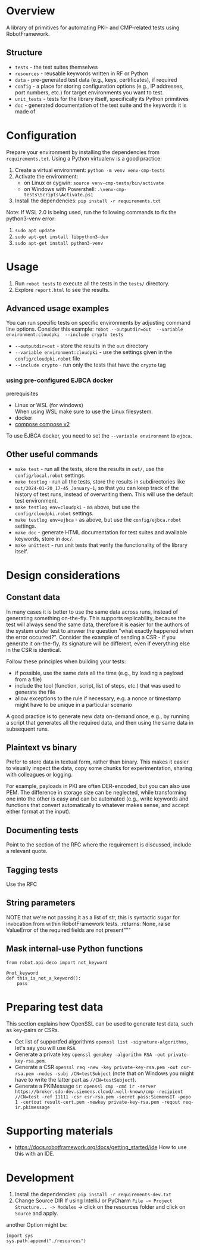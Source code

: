 # Overview
A library of primitives for automating PKI- and CMP-related tests using RobotFramework.

## Structure
- `tests` - the test suites themselves
- `resources` - reusable keywords written in RF or Python
- `data` - pre-generated test data (e.g., keys, certificates), if required
- `config` - a place for storing configuration options (e.g., IP addresses, port numbers, etc.) for target environments
   you want to test.
- `unit_tests` - tests for the library itself, specifically its Python primitives
- `doc` - generated documentation of the test suite and the keywords it is made of


# Configuration
Prepare your environment by installing the dependencies from `requirements.txt`. Using a Python virtualenv is a good
practice:

1. Create a virtual environment: `python -m venv venv-cmp-tests`
2. Activate the environment:
   - on Linux or cygwin: `source venv-cmp-tests/bin/activate`
   - on Windows with Powershell: `.\venv-cmp-tests\Scripts\Activate.ps1`
3. Install the dependencies: `pip install -r requirements.txt`

Note: If WSL 2.0 is being used, run the following commands to fix the python3-venv error:

1. `sudo apt update`
2. `sudo apt-get install libpython3-dev`
3. `sudo apt-get install python3-venv`


# Usage
1. Run `robot tests` to execute all the tests in the `tests/` directory.
2. Explore `report.html` to see the results.

## Advanced usage examples
You can run specific tests on specific environments by adjusting command line options. Consider this example:
`robot --outputdir=out  --variable environment:cloudpki  --include crypto tests`

- `--outputdir=out` - store the results in the `out` directory
- `--variable environment:cloudpki` - use the settings given in the `config/cloudpki.robot` file
- `--include crypto` - run only the tests that have the `crypto` tag

### using pre-configured EJBCA docker
prerequisites  
- Linux or WSL (for windows)  
  When using WSL make sure to use the Linux filesystem.
- docker
- [compose compose v2](https://github.com/docker/compose?tab=readme-ov-file)

To use EJBCA docker, you need to set the `--variable environment` to `ejbca`.

## Other useful commands
- `make test` - run all the tests, store the results in `out/`, use the `config/local.robot` settings.
- `make testlog` - run all the tests, store the results in subdirectories like `out/2024-01-20_17-45_January-1`, so that
  you can keep track of the history of test runs, instead of overwriting them. This will use the default test environment.
- `make testlog env=cloudpki` - as above, but use the `config/cloudpki.robot` settings.
- `make testlog env=ejbca` - as above, but use the `config/ejbca.robot` settings.
- `make doc` - generate HTML documentation for test suites and available keywords, store in `doc/`.
- `make unittest` - run unit tests that verify the functionality of the library itself.


# Design considerations
## Constant data
In many cases it is better to use the same data across runs, instead of generating something on-the-fly. This supports
replicability, because the test will always send the same data, therefore it is easier for the authors of the system
under test to answer the question "what exactly happened when the error occurred?". Consider the example of sending a
CSR - if you generate it on-the-fly, its signature will be different, even if everything else in the CSR is identical.

Follow these principles when building your tests:
- if possible, use the same data all the time (e.g., by loading a payload from a file)
- include the tool (function, script, list of steps, etc.) that was used to generate the file
- allow exceptions to the rule if necessary, e.g. a nonce or timestamp might have to be unique in a particular scenario

A good practice is to generate new data on-demand once, e.g., by running a script that generates all the required data,
and then using the same data in subsequent runs.

## Plaintext vs binary
Prefer to store data in textual form, rather than binary. This makes it easier to visually inspect the data, copy some
chunks for experimentation, sharing with colleagues or logging.

For example, payloads in PKI are often DER-encoded, but you can also use PEM. The difference in storage size can be
neglected, while transforming one into the other is easy and can be automated (e.g., write keywords and functions that
convert automatically to whatever makes sense, and accept either format at the input).

## Documenting tests
Point to the section of the RFC where the requirement is discussed, include a relevant quote.

## Tagging tests
Use the RFC

## String parameters
NOTE that we're not passing it as a
                   list of str, this is syntactic sugar for invocation from within RobotFramework tests.
    :returns: None, raise ValueError of the required fields are not present"""


## Mask internal-use Python functions

```
from robot.api.deco import not_keyword

@not_keyword
def this_is_not_a_keyword():
    pass
```


# Preparing test data
This section explains how OpenSSL can be used to generate test data, such as key-pairs or CSRs.


- Get list of supportfed algorithms `openssl list -signature-algorithms`, let's say you will use `RSA`.
- Generate a private key `openssl genpkey -algorithm RSA -out private-key-rsa.pem`.
- Generate a CSR `openssl req -new -key private-key-rsa.pem -out csr-rsa.pem -nodes -subj /CN=testSubject` (note that
  on Windows you might have to write the latter part as `//CN=testSubject`).
- Generate a PKIMessage `ir`: `openssl cmp -cmd ir -server https://broker.sdo-dev.siemens.cloud/.well-known/cmp -recipient //CN=test -ref 11111 -csr csr-rsa.pem -secret pass:SiemensIT -popo 1 -certout result-cert.pem -newkey private-key-rsa.pem -reqout req-ir.pkimessage`


# Supporting materials
- https://docs.robotframework.org/docs/getting_started/ide How to use this with an IDE.

# Development

1. Install the dependencies: `pip install -r requirements-dev.txt`
2. Change Source DIR
   If using IntelliJ or PyCharm
   `File -> Project Structure... -> Modules` -> click on the resources folder and click on `Source` and apply.

another Option might be:

```
import sys
sys.path.append("./resources")
```
